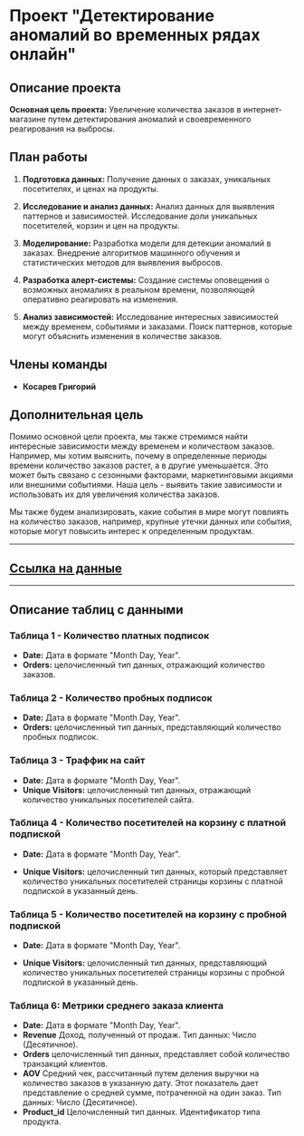 # Проект "Детектирование аномалий во временных рядах онлайн"

## Описание проекта

**Основная цель проекта:** Увеличение количества заказов в интернет-магазине путем детектирования аномалий и своевременного реагирования на выбросы.

## План работы

1. **Подготовка данных:** Получение данных о заказах, уникальных посетителях, и ценах на продукты.

2. **Исследование и анализ данных:** Анализ данных для выявления паттернов и зависимостей. Исследование доли уникальных посетителей, корзин и цен на продукты.

3. **Моделирование:** Разработка модели для детекции аномалий в заказах. Внедрение алгоритмов машинного обучения и статистических методов для выявления выбросов.

4. **Разработка алерт-системы:** Создание системы оповещения о возможных аномалиях в реальном времени, позволяющей оперативно реагировать на изменения.

5. **Анализ зависимостей:** Исследование интересных зависимостей между временем, событиями и заказами. Поиск паттернов, которые могут объяснить изменения в количестве заказов.

## Члены команды

- **Косарев Григорий**

## Дополнительная цель

Помимо основной цели проекта, мы также стремимся найти интересные зависимости между временем и количеством заказов. Например, мы хотим выяснить, почему в определенные периоды времени количество заказов растет, а в другие уменьшается. Это может быть связано с сезонными факторами, маркетинговыми акциями или внешними событиями. Наша цель - выявить такие зависимости и использовать их для увеличения количества заказов.

Мы также будем анализировать, какие события в мире могут повлиять на количество заказов, например, крупные утечки данных или события, которые могут повысить интерес к определенным продуктам.

---

## [Ссылка на данные](https://disk.yandex.ru/d/xbFP5H-yJbO6zQ)

---

## Описание таблиц с данными

### Таблица 1 - Количество платных подписок

- **Date:** Дата в формате "Month Day, Year".
- **Orders:** целочисленный тип данных, отражающий количество заказов.

### Таблица 2 - Количество пробных подписок

- **Date:** Дата в формате "Month Day, Year".
- **Orders:** целочисленный тип данных, представляющий количество пробных подписок.

### Таблица 3 - Траффик на сайт

- **Date:** Дата в формате "Month Day, Year".
- **Unique Visitors:** целочисленный тип данных, отражающий количество уникальных посетителей сайта.

### Таблица 4 - Количество посетителей на корзину с платной подпиской

- **Date:** Дата в формате "Month Day, Year".

- **Unique Visitors:** целочисленный тип данных, который представляет количество уникальных посетителей страницы корзины с платной подпиской в указанный день.

### Таблица 5 - Количество посетителей на корзину с пробной подпиской

- **Date:** Дата в формате "Month Day, Year".

- **Unique Visitors:** целочисленный тип данных, представляющий количество уникальных посетителей страницы корзины с пробной подпиской в указанный день.

### Таблица 6: Метрики среднего заказа клиента

- **Date:** Дата в формате "Month Day, Year".
- **Revenue** Доход, полученный от продаж. Тип данных: Число (Десятичное).
- **Orders** целочисленный тип данных, представляет собой количество транзакций клиентов.
- **AOV** Средний чек, рассчитанный путем деления выручки на количество заказов в указанную дату.
Этот показатель дает представление о средней сумме, потраченной на один заказ. Тип данных: Число (Десятичное).
- **Product_id** Целочисленный тип данных. Идентификатор типа продукта.
